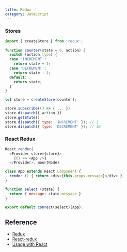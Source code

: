 ```yaml
---
title: Redux
category: JavaScript
---
```


### Stores

```js
import { createStore } from 'redux';
 
function counter(state = 0, action) {
  switch (action.type) {
  case 'INCREMENT':
    return state + 1;
  case 'DECREMENT':
    return state - 1;
  default:
    return state;
  }
}
```

```js
let store = createStore(counter);

store.subscribe(() => { ... })
store.dispatch({ action })
store.getState()
store.dispatch({ type: 'INCREMENT' }); // 1 
store.dispatch({ type: 'DECREMENT' }); // 10
```

### React Redux

```js
React.render(
  <Provider store={store}>
    {() => <App />}
  </Provider>, mountNode)
```

```js
class App extends React.Component {
  render () { return <div>{this.props.message}</div> }
}

function select (state) {
  return { message: state.message }
}

export default connect(select)(App);
```

## Reference

* [Redux](https://www.npmjs.com/package/redux)
* [React-redux](https://www.npmjs.com/package/react-redux)
* [Usage with React](http://rackt.github.io/redux/docs/basics/UsageWithReact.html)
